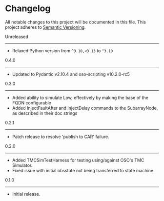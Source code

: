 Changelog
=========

All notable changes to this project will be documented in this file.
This project adheres to [Semantic Versioning](http://semver.org/).

Unreleased
**********
* Relaxed Python version from `^3.10,<3.13` to `^3.10`

0.4.0
*****
* Updated to Pydantic v2.10.4 and oso-scripting v10.2.0-rc5

0.3.0
*****

* Added ability to simulate Low, effectively by making the base of the FQDN configurable
* Added InjectFaultAfter and InjectDelay commands to the SubarrayNode, as described in their doc strings

0.2.1
*****

* Patch release to resolve 'publish to CAR' failure.

0.2.0
*****

* Added TMCSimTestHarness for testing using/against OSO's TMC Simulator.
* Fixed issue with initial obsstate not being transferred to state machine.

0.1.0
*****

* Initial release.
